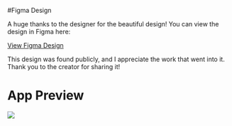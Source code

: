 #Figma Design

A huge thanks to the designer for the beautiful design! You can view the design in Figma here:

[View Figma Design](https://www.figma.com/design/xWR02rHuZjMl5QbaXNFgdv/paint-ui-(Community)?node-id=27-2)

This design was found publicly, and I appreciate the work that went into it. Thank you to the creator for sharing it!

# App Preview
![](https://github.com/ParimSsme/painting_web/blob/main/app_screenshot.png)

